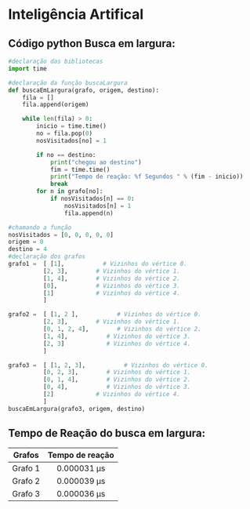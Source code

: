 # Inteligência Artifical

## Código python Busca em largura:
~~~python
#declaração das bibliotecas
import time

#declaração da função buscaLargura
def buscaEmLargura(grafo, origem, destino):
    fila = []
    fila.append(origem)

    while len(fila) > 0:
        inicio = time.time()
        no = fila.pop(0)
        nosVisitados[no] = 1

        if no == destino:
            print("chegou ao destino")
            fim = time.time()
            print("Tempo de reação: %f Segundos " % (fim - inicio))
            break
        for n in grafo[no]:
            if nosVisitados[n] == 0:
                nosVisitados[n] = 1
                fila.append(n)

#chamando a função
nosVisitados = [0, 0, 0, 0, 0]
origem = 0
destino = 4
#declaração dos grafos
grafo1 =  [ [1],           # Vizinhos do vértice 0.
          [2, 3],        # Vizinhos do vértice 1.
          [1, 4],        # Vizinhos do vértice 2.
          [0],           # Vizinhos do vértice 3.
          [1]            # Vizinhos do vértice 4.
          ]

grafo2 =  [ [1, 2 ],           # Vizinhos do vértice 0.
          [2, 3],        # Vizinhos do vértice 1.
          [0, 1, 2, 4],        # Vizinhos do vértice 2.
          [1, 4],           # Vizinhos do vértice 3.
          [2, 3]            # Vizinhos do vértice 4.
          ]

grafo3 =  [ [1, 2, 3],           # Vizinhos do vértice 0.
          [0, 2, 3],        # Vizinhos do vértice 1.
          [0, 1, 4],        # Vizinhos do vértice 2.
          [0, 4],           # Vizinhos do vértice 3.
          [2]            # Vizinhos do vértice 4.
          ]
buscaEmLargura(grafo3, origem, destino)
~~~
## Tempo de Reação do busca em largura:
Grafos                  | Tempo de reação            |
:----------------------:|:--------------------------:|             			 		
Grafo 1                 |0.000031 µs                 |			 		
Grafo 2                 |0.000039 µs                 |			 		
Grafo 3                 |0.000036 µs                 |
